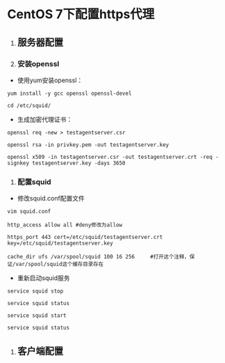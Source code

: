 # CentOS 7下配置https代理

1. ## 服务器配置

1. ### 安装openssl

* 使用yum安装openssl：

`yum install -y gcc openssl openssl-devel`

`cd /etc/squid/`

* 生成加密代理证书：

`openssl req -new > testagentserver.csr`

`openssl rsa -in privkey.pem -out testagentserver.key`

`openssl x509 -in testagentserver.csr -out testagentserver.crt -req -signkey testagentserver.key -days 3650`

1. ### 配置squid

* 修改squid.conf配置文件

`vim squid.conf`

`http_access allow all #deny修改为allow`

`https_port 443 cert=/etc/squid/testagentserver.crt key=/etc/squid/testagentserver.key`

`cache_dir ufs /var/spool/squid 100 16 256     #打开这个注释，保证/var/spool/squid这个缓存目录存在`

* 重新启动squid服务

`service squid stop`

`service squid status`

`service squid start`

`service squid status`

1. ## 客户端配置





